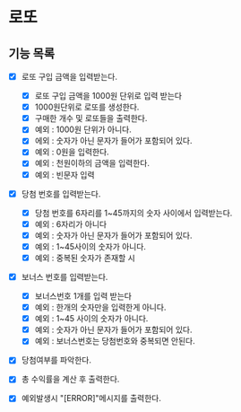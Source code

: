 # 로또

## 기능 목록
- [x] 로또 구입 금액을 입력받는다.
    - [x] 로또 구입 금액을 1000원 단위로 입력 받는다
    - [x] 1000원단위로 로또를 생성한다.
    - [x] 구매한 개수 및 로또들을 출력한다.
    - [x] 예외 : 1000원 단위가 아니다.
    - [x] 에외 : 숫자가 아닌 문자가 들어가 포함되어 있다.
    - [x] 예외 : 0원을 입력한다.
    - [x] 예외 : 천원이하의 금액을 입력한다.
    - [x] 예외 : 빈문자 입력
- [x] 당첨 번호를 입력받는다.
    - [x] 당첨 번호를 6자리를 1~45까지의 숫자 사이에서 입력받는다.
    - [x] 예외 : 6자리가 아니다
    - [x] 예외 : 숫자가 아닌 문자가 들어가 포함되어 있다.
    - [x] 예외 : 1~45사이의 숫자가 아니다.
    - [x] 예외 : 중복된 숫자가 존재할 시
- [x] 보너스 번호를 입력받는다.
    - [x] 보너스번호 1개를 입력 받는다
    - [x] 예외 : 한개의 숫자만을 입력한게 아니다.
    - [x] 예외 : 1~45 사이의 숫자가 아니다.
    - [x] 예외 : 숫자가 아닌 문자가 들어가 포함되어 있다.
    - [x] 예외 : 보너스번호는 당첨번호와 중복되면 안된다.
- [x] 당첨여부를 파악한다.
- [x] 총 수익률을 계산 후 출력한다.
- [x] 예외발생시 "[ERROR]"메시지를 출력한다.

